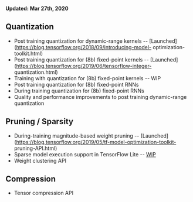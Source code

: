**Updated: Mar 27th, 2020**

## Quantization

*   Post training quantization for dynamic-range kernels --
    [Launched](https://blog.tensorflow.org/2018/09/introducing-model-
    optimization-toolkit.html)
*   Post training quantization for (8b) fixed-point kernels --
    [Launched](https://blog.tensorflow.org/2019/06/tensorflow-integer-
    quantization.html)
*   Training with quantization for (8b) fixed-point kernels -- WIP
*   Post training quantization for (8b) fixed-point RNNs
*   During training quantization for (8b) fixed-point RNNs
*   Quality and performance improvements to post training dynamic-range
quantization

## Pruning / Sparsity

*   During-training magnitude-based weight pruning --
[Launched](https://blog.tensorflow.org/2019/05/tf-model-optimization-toolkit-
pruning-API.html)
*   Sparse model execution support in TensorFlow Lite --
[WIP](https://github.com/tensorflow/model-optimization/issues/173)
*   Weight clustering API

## Compression

*   Tensor compression API
